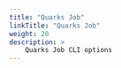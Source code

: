 ```yaml
---
title: "Quarks Job"
linkTitle: "Quarks Job"
weight: 20
description: >
    Quarks Job CLI options
---
```

	